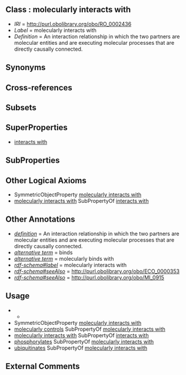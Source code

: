 
## Class : molecularly interacts with

 * *IRI* = http://purl.obolibrary.org/obo/RO_0002436
 * *Label* = molecularly interacts with
 * *Definition* = An interaction relationship in which the two partners are molecular entities and are executing molecular processes that are directly causally connected.

## Synonyms


## Cross-references


## Subsets


## SuperProperties

 * [interacts with](../../RO/34/RO_0002434.md)

## SubProperties


## Other Logical Axioms

 * SymmetricObjectProperty [molecularly interacts with](../../RO/36/RO_0002436.md)
 * [molecularly interacts with](../../RO/36/RO_0002436.md) SubPropertyOf [interacts with](../../RO/34/RO_0002434.md)

## Other Annotations

 * *[definition](../../IAO/15/IAO_0000115.md)* = An interaction relationship in which the two partners are molecular entities and are executing molecular processes that are directly causally connected.
 * *[alternative term](../../IAO/18/IAO_0000118.md)* = binds
 * *[alternative term](../../IAO/18/IAO_0000118.md)* = molecularly binds with
 * *[rdf-schema#label](../../el/rdf-schema#label.md)* = molecularly interacts with
 * *[rdf-schema#seeAlso](../../so/rdf-schema#seeAlso.md)* = http://purl.obolibrary.org/obo/ECO_0000353
 * *[rdf-schema#seeAlso](../../so/rdf-schema#seeAlso.md)* = http://purl.obolibrary.org/obo/MI_0915

## Usage

 * -
 * SymmetricObjectProperty [molecularly interacts with](../../RO/36/RO_0002436.md)
 * [molecularly controls](../../RO/48/RO_0002448.md) SubPropertyOf [molecularly interacts with](../../RO/36/RO_0002436.md)
 * [molecularly interacts with](../../RO/36/RO_0002436.md) SubPropertyOf [interacts with](../../RO/34/RO_0002434.md)
 * [phosphorylates](../../RO/47/RO_0002447.md) SubPropertyOf [molecularly interacts with](../../RO/36/RO_0002436.md)
 * [ubiquitinates](../../RO/80/RO_0002480.md) SubPropertyOf [molecularly interacts with](../../RO/36/RO_0002436.md)

## External Comments

